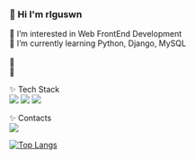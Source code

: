 ### 👋 Hi I'm rlguswn</br>

🍉 I’m interested in Web FrontEnd Development</br>
🍉 I’m currently learning Python, Django, MySQL</br></br>
🌱 </br>
🌱 </br>

✨ Tech Stack</br>
<img src="https://img.shields.io/badge/Python-3776AB?style=flat-square&logo=Python&logoColor=white"/>
<img src="https://img.shields.io/badge/Django-092E20?style=flat-square&logo=Django&logoColor=white"/>
<img src="https://img.shields.io/badge/MySQL-4479A1?style=flat-square&logo=MySQL&logoColor=white"/>
   
✨ Contacts</br>
<img src="https://img.shields.io/badge/0318joo@naver.com-03C75A?style=flat-square&logo=Naver&logoColor=white"/>

[![Top Langs](https://github-readme-stats.vercel.app/api/top-langs/?username=rlguswn&langs_count=8)](https://github.com/rlguswn/github-readme-stats)

